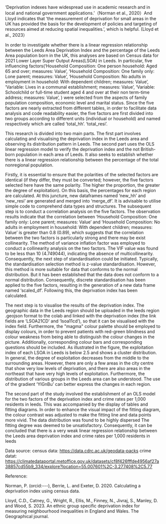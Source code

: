 ‘Deprivation indexes have widespread use in academic research and in local and national government applications.’（Norman et al., 2020）And Lloyd indicates that ‘the measurement of deprivation for small areas in the UK has provided the basis for the development of policies and targeting of resources aimed at reducing spatial inequalities.’, which is helpful. (Lloyd et al., 2023）

In order to investigate whether there is a linear regression relationship between the Leeds Area Deprivation Index and the percentage of the Leeds Area population born in the UK,  this analyses are based on Census data for 2021 Lower Layer Super Output Areas(LSOA) in Leeds. In particular, five influencing factors(‘Household Composition: One person household: Aged 65 and over; measures: Value’, ‘Household Composition: One family only: Lone parent; measures: Value’, ‘Household Composition: No adults in employment in household: With dependent children; measures: Value’, ‘Variable: Lives in a communal establishment; measures: Value’, ‘Variable: Schoolchild or full-time student aged 4 and over at their non term-time address; measures: Value’, ) were selected from the aspects of family population composition, economic level and marital status. Since the five factors are nearly extracted from different tables, in order to facilitate data analysis and code readability easier, the five factors are first divided into two groups according to different units (individual or household) and named respectively which are called ‘total_hh’. ‘total_resi’.

This research is divided into two main parts. The first part involves calculating and visualising the deprivation index in the Leeds area and observing its distribution pattern in Leeds. The second part uses the OLS linear regression model to verify the deprivation index and the not British-born population in each area of Leeds. It also seeks to establish whether there is a linear regression relationship between the percentage of the total nonregional population.

Firstly, it is essential to ensure that the polarities of the selected factors are identical (if they differ, they must be converted; however, the five factors selected here have the same polarity. The higher the proportion, the greater the degree of exploitation). On this basis, the percentages for each region are calculated. At this juncture, new dataframes named ‘new_hh’ and ‘new_resi’ are generated and merged into ‘merge_df’. It is advisable to utilise simple code to comprehend data types and structures. The subsequent step is to conduct a correlation analysis on the five factors. The observation results indicate that the correlation between ‘Household Composition: One family only: Lone parent; measures: Value’ and ‘Household Composition: No adults in employment in household: With dependent children; measures: Value’ is greater than 0.8 (0.89), which suggests that the correlation between the two factors is particularly strong and there may be exist collinearity. The method of variance inflation factor was employed to conduct a collinearity analysis on the two factors. The VIF value was found to be less than 10 (4.749044), indicating the absence of multicollinearity. Consequently, the next step of standardisation could be initiated. Typically, the standardisation selection method is z-value standardisation. However, this method is more suitable for data that conforms to the normal distribution. But it has been established that the data does not conform to a normal distribution. Consequently, discrete standardisation has been applied to the five factors, resulting in the generation of a new data frame named ‘scaled_df’. Following this, the deprivation index has been calculated.

The next step is to visualise the results of the deprivation index. The geographic data in the Leeds region should be uploaded in the leeds region .geojson format to the colab and linked with the deprivation index (the link fields are ‘LSOA21CD’ and ‘lsoa11cd’), so that it can be visualised with the index field. Furthermore, the "magma" colour palette should be employed to display colours, in order to prevent patients with red-green blindness and colour weakness from being able to distinguish the colour changes in the picture. Additionally, corresponding colour bars and corresponding questions should be included. As illustrated in the figure, the exploitation index of each LSOA in Leeds is below 2.5 and shows a cluster distribution. In general, the degree of exploitation decreases from the middle to the surrounding areas. However, there are only a few areas in the city centre that show very low levels of deprivation, and there are also areas in the northeast that have very high levels of exploitation. Furthermore, the distribution of various groups in the Leeds area can be understood. The use of the gradient ‘YlGnBu’ can better express the changes in each region.

The second part of the study involved the establishment of an OLS model for the two factors of the deprivation index and crime rates per 1,000 residents in leeds. This was accompanied by the display of tables and fitting diagrams. In order to enhance the visual impact of the fitting diagram, the colour contrast was adjusted to make the fitting line and data points more vivid. The data distribution was found to be highly dispersed The fitting degree was deemed to be unsatisfactory. Consequently, it can be concluded that there is a very weak linear regression relationship between the Leeds area deprivation index and crime rates per 1,000 residents in leeds

Data source: 
census data: https://data.cdrc.ac.uk/geodata-packs 
crime datat: https://climatedataportal.metoffice.gov.uk/datasets/cf8f426fffde4956af27a38857cd55b9_334/explore?location=55.007601%2C-3.277408%2C5.77

Reference:

Norman, P. (orcid:---), Berrie, L. and Exeter, D. 2020. Calculating a deprivation index using census data.

Lloyd, C.D., Catney, G., Wright, R., Ellis, M., Finney, N., Jivraj, S., Manley, D. and Wood, S. 2023. An ethnic group specific deprivation index for measuring neighbourhood inequalities in England and Wales. The Geographical journal.
